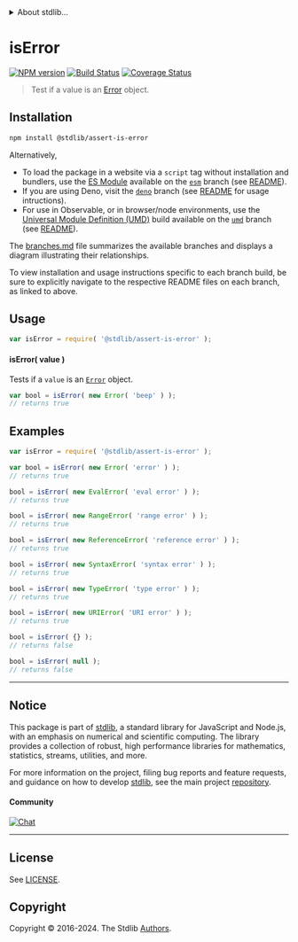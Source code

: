 <!--

@license Apache-2.0

Copyright (c) 2018 The Stdlib Authors.

Licensed under the Apache License, Version 2.0 (the "License");
you may not use this file except in compliance with the License.
You may obtain a copy of the License at

   http://www.apache.org/licenses/LICENSE-2.0

Unless required by applicable law or agreed to in writing, software
distributed under the License is distributed on an "AS IS" BASIS,
WITHOUT WARRANTIES OR CONDITIONS OF ANY KIND, either express or implied.
See the License for the specific language governing permissions and
limitations under the License.

-->


<details>
  <summary>
    About stdlib...
  </summary>
  <p>We believe in a future in which the web is a preferred environment for numerical computation. To help realize this future, we've built stdlib. stdlib is a standard library, with an emphasis on numerical and scientific computation, written in JavaScript (and C) for execution in browsers and in Node.js.</p>
  <p>The library is fully decomposable, being architected in such a way that you can swap out and mix and match APIs and functionality to cater to your exact preferences and use cases.</p>
  <p>When you use stdlib, you can be absolutely certain that you are using the most thorough, rigorous, well-written, studied, documented, tested, measured, and high-quality code out there.</p>
  <p>To join us in bringing numerical computing to the web, get started by checking us out on <a href="https://github.com/stdlib-js/stdlib">GitHub</a>, and please consider <a href="https://opencollective.com/stdlib">financially supporting stdlib</a>. We greatly appreciate your continued support!</p>
</details>

# isError

[![NPM version][npm-image]][npm-url] [![Build Status][test-image]][test-url] [![Coverage Status][coverage-image]][coverage-url] <!-- [![dependencies][dependencies-image]][dependencies-url] -->

> Test if a value is an [Error][mdn-error] object.

<!-- Section to include introductory text. Make sure to keep an empty line after the intro `section` element and another before the `/section` close. -->

<section class="intro">

</section>

<!-- /.intro -->

<!-- Package usage documentation. -->

<section class="installation">

## Installation

```bash
npm install @stdlib/assert-is-error
```

Alternatively,

-   To load the package in a website via a `script` tag without installation and bundlers, use the [ES Module][es-module] available on the [`esm`][esm-url] branch (see [README][esm-readme]).
-   If you are using Deno, visit the [`deno`][deno-url] branch (see [README][deno-readme] for usage intructions).
-   For use in Observable, or in browser/node environments, use the [Universal Module Definition (UMD)][umd] build available on the [`umd`][umd-url] branch (see [README][umd-readme]).

The [branches.md][branches-url] file summarizes the available branches and displays a diagram illustrating their relationships.

To view installation and usage instructions specific to each branch build, be sure to explicitly navigate to the respective README files on each branch, as linked to above.

</section>

<section class="usage">

## Usage

```javascript
var isError = require( '@stdlib/assert-is-error' );
```

#### isError( value )

Tests if a `value` is an [`Error`][mdn-error] object.

```javascript
var bool = isError( new Error( 'beep' ) );
// returns true
```

</section>

<!-- /.usage -->

<!-- Package usage notes. Make sure to keep an empty line after the `section` element and another before the `/section` close. -->

<section class="notes">

</section>

<!-- /.notes -->

<!-- Package usage examples. -->

<section class="examples">

## Examples

<!-- eslint no-undef: "error" -->

```javascript
var isError = require( '@stdlib/assert-is-error' );

var bool = isError( new Error( 'error' ) );
// returns true

bool = isError( new EvalError( 'eval error' ) );
// returns true

bool = isError( new RangeError( 'range error' ) );
// returns true

bool = isError( new ReferenceError( 'reference error' ) );
// returns true

bool = isError( new SyntaxError( 'syntax error' ) );
// returns true

bool = isError( new TypeError( 'type error' ) );
// returns true

bool = isError( new URIError( 'URI error' ) );
// returns true

bool = isError( {} );
// returns false

bool = isError( null );
// returns false
```

</section>

<!-- /.examples -->

<!-- Section to include cited references. If references are included, add a horizontal rule *before* the section. Make sure to keep an empty line after the `section` element and another before the `/section` close. -->

<section class="references">

</section>

<!-- /.references -->

<!-- Section for related `stdlib` packages. Do not manually edit this section, as it is automatically populated. -->

<section class="related">

</section>

<!-- /.related -->

<!-- Section for all links. Make sure to keep an empty line after the `section` element and another before the `/section` close. -->


<section class="main-repo" >

* * *

## Notice

This package is part of [stdlib][stdlib], a standard library for JavaScript and Node.js, with an emphasis on numerical and scientific computing. The library provides a collection of robust, high performance libraries for mathematics, statistics, streams, utilities, and more.

For more information on the project, filing bug reports and feature requests, and guidance on how to develop [stdlib][stdlib], see the main project [repository][stdlib].

#### Community

[![Chat][chat-image]][chat-url]

---

## License

See [LICENSE][stdlib-license].


## Copyright

Copyright &copy; 2016-2024. The Stdlib [Authors][stdlib-authors].

</section>

<!-- /.stdlib -->

<!-- Section for all links. Make sure to keep an empty line after the `section` element and another before the `/section` close. -->

<section class="links">

[npm-image]: http://img.shields.io/npm/v/@stdlib/assert-is-error.svg
[npm-url]: https://npmjs.org/package/@stdlib/assert-is-error

[test-image]: https://github.com/stdlib-js/assert-is-error/actions/workflows/test.yml/badge.svg?branch=v0.2.1
[test-url]: https://github.com/stdlib-js/assert-is-error/actions/workflows/test.yml?query=branch:v0.2.1

[coverage-image]: https://img.shields.io/codecov/c/github/stdlib-js/assert-is-error/main.svg
[coverage-url]: https://codecov.io/github/stdlib-js/assert-is-error?branch=main

<!--

[dependencies-image]: https://img.shields.io/david/stdlib-js/assert-is-error.svg
[dependencies-url]: https://david-dm.org/stdlib-js/assert-is-error/main

-->

[chat-image]: https://img.shields.io/gitter/room/stdlib-js/stdlib.svg
[chat-url]: https://app.gitter.im/#/room/#stdlib-js_stdlib:gitter.im

[stdlib]: https://github.com/stdlib-js/stdlib

[stdlib-authors]: https://github.com/stdlib-js/stdlib/graphs/contributors

[umd]: https://github.com/umdjs/umd
[es-module]: https://developer.mozilla.org/en-US/docs/Web/JavaScript/Guide/Modules

[deno-url]: https://github.com/stdlib-js/assert-is-error/tree/deno
[deno-readme]: https://github.com/stdlib-js/assert-is-error/blob/deno/README.md
[umd-url]: https://github.com/stdlib-js/assert-is-error/tree/umd
[umd-readme]: https://github.com/stdlib-js/assert-is-error/blob/umd/README.md
[esm-url]: https://github.com/stdlib-js/assert-is-error/tree/esm
[esm-readme]: https://github.com/stdlib-js/assert-is-error/blob/esm/README.md
[branches-url]: https://github.com/stdlib-js/assert-is-error/blob/main/branches.md

[stdlib-license]: https://raw.githubusercontent.com/stdlib-js/assert-is-error/main/LICENSE

[mdn-error]: https://developer.mozilla.org/en-US/docs/Web/JavaScript/Reference/Global_Objects/Error

</section>

<!-- /.links -->
